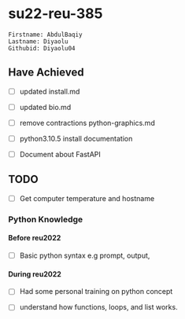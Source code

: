 # su22-reu-385

```
Firstname: AbdulBaqiy
Lastname: Diyaolu
Githubid: Diyaolu04
```
## Have Achieved
- [ ] updated install.md
 
- [ ] updated bio.md
 
- [ ] remove contractions python-graphics.md
 
- [ ] python3.10.5 install documentation

- [ ] Document about FastAPI
 
 ## TODO
 - [ ] Get computer temperature and hostname 


 
 ### Python Knowledge
 
 #### Before reu2022
- [ ] Basic python syntax e.g prompt, output,

 #### During reu2022
- [ ] Had some personal training on python concept
- [ ] understand how functions, loops, and list works.

